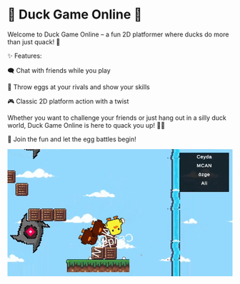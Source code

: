 # 🦆 Duck Game Online 🥚


Welcome to Duck Game Online – a fun 2D platformer where ducks do more than just quack! 🎉

✨ Features:

🗨️ Chat with friends while you play

🥚 Throw eggs at your rivals and show your skills

🎮 Classic 2D platform action with a twist

Whether you want to challenge your friends or just hang out in a silly duck world, Duck Game Online is here to quack you up! 🐤💥

🚀 Join the fun and let the egg battles begin!

![Game GIF](/game.gif)
